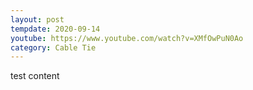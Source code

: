 ```yaml
---
layout: post
tempdate: 2020-09-14
youtube: https://www.youtube.com/watch?v=XMfOwPuN0Ao
category: Cable Tie
---
```

test content